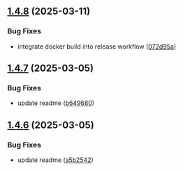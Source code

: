 ## [1.4.8](https://github.com/stadt-bielefeld/bielefeldGEOCLIENT/compare/v1.4.7...v1.4.8) (2025-03-11)


### Bug Fixes

* integrate docker build into release workflow ([072d95a](https://github.com/stadt-bielefeld/bielefeldGEOCLIENT/commit/072d95a65cc8ba9463118bd53d34d6844d468bcf))

## [1.4.7](https://github.com/stadt-bielefeld/bielefeldGEOCLIENT/compare/v1.4.6...v1.4.7) (2025-03-05)


### Bug Fixes

* update readme ([b649680](https://github.com/stadt-bielefeld/bielefeldGEOCLIENT/commit/b6496808e10d9bd25a906ff42b3b3500538f8d67))

## [1.4.6](https://github.com/stadt-bielefeld/bielefeldGEOCLIENT/compare/v1.4.5...v1.4.6) (2025-03-05)


### Bug Fixes

* update readme ([a5b2542](https://github.com/stadt-bielefeld/bielefeldGEOCLIENT/commit/a5b254278875395aa972109c75494c0cd21062d3))

